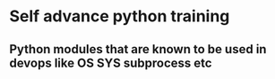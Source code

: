 # Self advance python training
## Python modules that are known to be used in devops like OS SYS subprocess etc

